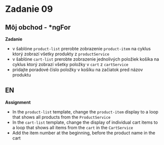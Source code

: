 # Zadanie 09

## Môj obchod - \*ngFor

**Zadanie**

- v šablóne `product-list` prerobte zobrazenie `product-item` na cyklus ktorý zobrazí všetky produkty z `productService`
- v šablóne `cart-list` prerobte zobrazenie jednolivých položiek košíka na cyklus ktorý zobrazí všetky položky v `cart` z `cartService`
- pridajte poradové číslo položky v košíku na začiatok pred názov produktu

## EN

**Assignment**

* In the `product-list` template, change the `product-item` display to a loop that shows all products from the `ProductService`
* In the `cart-list` template, change the display of individual cart items to a loop that shows all items from the `cart` in the `CartService`
* Add the item number at the beginning, before the product name in the cart
